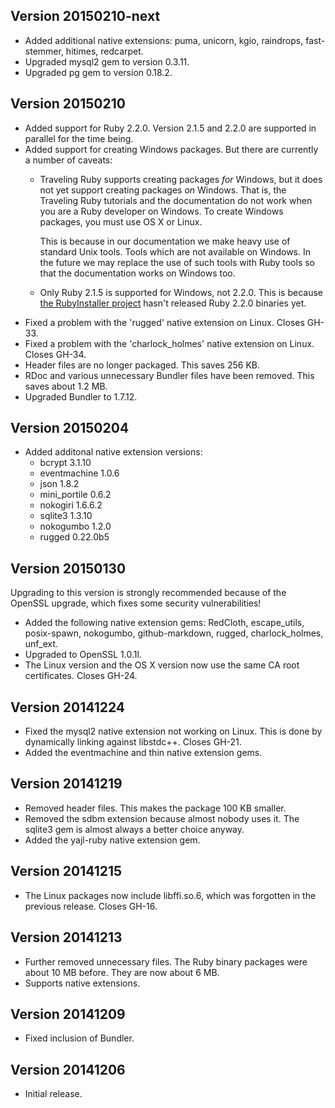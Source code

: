 ## Version 20150210-next

 * Added additional native extensions: puma, unicorn, kgio, raindrops, fast-stemmer, hitimes, redcarpet.
 * Upgraded mysql2 gem to version 0.3.11.
 * Upgraded pg gem to version 0.18.2.

## Version 20150210

 * Added support for Ruby 2.2.0. Version 2.1.5 and 2.2.0 are supported in parallel for the time being.
 * Added support for creating Windows packages. But there are currently a number of caveats:
   - Traveling Ruby supports creating packages *for* Windows, but it does not yet support creating packages *on* Windows. That is, the Traveling Ruby tutorials and the documentation do not work when you are a Ruby developer on Windows. To create Windows packages, you must use OS X or Linux.

     This is because in our documentation we make heavy use of standard Unix tools. Tools which are not available on Windows. In the future we may replace the use of such tools with Ruby tools so that the documentation works on Windows too.
   - Only Ruby 2.1.5 is supported for Windows, not 2.2.0. This is because [the RubyInstaller project](http://rubyinstaller.org/) hasn't released Ruby 2.2.0 binaries yet.
 * Fixed a problem with the 'rugged' native extension on Linux. Closes GH-33.
 * Fixed a problem with the 'charlock_holmes' native extension on Linux. Closes GH-34.
 * Header files are no longer packaged. This saves 256 KB.
 * RDoc and various unnecessary Bundler files have been removed. This saves about 1.2 MB.
 * Upgraded Bundler to 1.7.12.

## Version 20150204

 * Added additonal native extension versions:
   - bcrypt 3.1.10
   - eventmachine 1.0.6
   - json 1.8.2
   - mini_portile 0.6.2
   - nokogiri 1.6.6.2
   - sqlite3 1.3.10
   - nokogumbo 1.2.0
   - rugged 0.22.0b5

## Version 20150130

Upgrading to this version is strongly recommended because of the OpenSSL upgrade, which fixes some security vulnerabilities!

 * Added the following native extension gems: RedCloth, escape_utils, posix-spawn, nokogumbo, github-markdown, rugged, charlock_holmes, unf_ext.
 * Upgraded to OpenSSL 1.0.1l.
 * The Linux version and the OS X version now use the same CA root certificates. Closes GH-24.

## Version 20141224

 * Fixed the mysql2 native extension not working on Linux. This is done by dynamically linking against libstdc++. Closes GH-21.
 * Added the eventmachine and thin native extension gems.

## Version 20141219

 * Removed header files. This makes the package 100 KB smaller.
 * Removed the sdbm extension because almost nobody uses it. The sqlite3 gem is almost always a better choice anyway.
 * Added the yajl-ruby native extension gem.

## Version 20141215

 * The Linux packages now include libffi.so.6, which was forgotten in the previous release. Closes GH-16.

## Version 20141213

 * Further removed unnecessary files. The Ruby binary packages were about 10 MB before. They are now about 6 MB.
 * Supports native extensions.

## Version 20141209

 * Fixed inclusion of Bundler.

## Version 20141206

 * Initial release.
